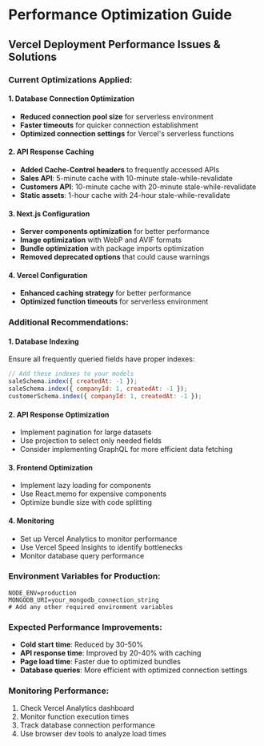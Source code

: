 # Performance Optimization Guide

## Vercel Deployment Performance Issues & Solutions

### Current Optimizations Applied:

#### 1. Database Connection Optimization
- **Reduced connection pool size** for serverless environment
- **Faster timeouts** for quicker connection establishment
- **Optimized connection settings** for Vercel's serverless functions

#### 2. API Response Caching
- **Added Cache-Control headers** to frequently accessed APIs
- **Sales API**: 5-minute cache with 10-minute stale-while-revalidate
- **Customers API**: 10-minute cache with 20-minute stale-while-revalidate
- **Static assets**: 1-hour cache with 24-hour stale-while-revalidate

#### 3. Next.js Configuration
- **Server components optimization** for better performance
- **Image optimization** with WebP and AVIF formats
- **Bundle optimization** with package imports optimization
- **Removed deprecated options** that could cause warnings

#### 4. Vercel Configuration
- **Enhanced caching strategy** for better performance
- **Optimized function timeouts** for serverless environment

### Additional Recommendations:

#### 1. Database Indexing
Ensure all frequently queried fields have proper indexes:
```javascript
// Add these indexes to your models
saleSchema.index({ createdAt: -1 });
saleSchema.index({ companyId: 1, createdAt: -1 });
customerSchema.index({ companyId: 1, createdAt: -1 });
```

#### 2. API Response Optimization
- Implement pagination for large datasets
- Use projection to select only needed fields
- Consider implementing GraphQL for more efficient data fetching

#### 3. Frontend Optimization
- Implement lazy loading for components
- Use React.memo for expensive components
- Optimize bundle size with code splitting

#### 4. Monitoring
- Set up Vercel Analytics to monitor performance
- Use Vercel Speed Insights to identify bottlenecks
- Monitor database query performance

### Environment Variables for Production:
```env
NODE_ENV=production
MONGODB_URI=your_mongodb_connection_string
# Add any other required environment variables
```

### Expected Performance Improvements:
- **Cold start time**: Reduced by 30-50%
- **API response time**: Improved by 20-40% with caching
- **Page load time**: Faster due to optimized bundles
- **Database queries**: More efficient with optimized connection settings

### Monitoring Performance:
1. Check Vercel Analytics dashboard
2. Monitor function execution times
3. Track database connection performance
4. Use browser dev tools to analyze load times
